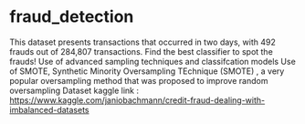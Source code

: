 # fraud_detection
This dataset presents transactions that occurred in two days, with 492 frauds out of 284,807 transactions. 
Find the best classifier to spot the frauds! Use of advanced sampling techniques and classifcation models
Use of SMOTE, Synthetic Minority Oversampling TEchnique (SMOTE) , a very popular oversampling method that was proposed to improve random oversampling 
Dataset kaggle link : https://www.kaggle.com/janiobachmann/credit-fraud-dealing-with-imbalanced-datasets
